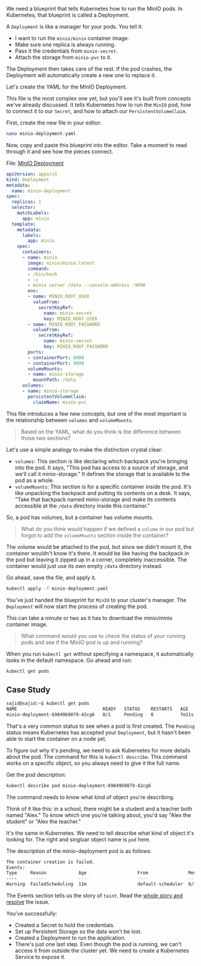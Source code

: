 We need a blueprint that tells Kubernetes how to run the MinIO pods. In Kubernetes, that blueprint is called a Deployment.

A `Deployment` is like a manager for your pods. You tell it:
* I want to run the `minio/minio` container image.
* Make sure one replica is always running.
* Pass it the credentials from `minio-secret`.
* Attach the storage from `minio-pvc` to it.

The Deployment then takes care of the rest. If the pod crashes, the Deployment will automatically create a new one to replace it.

Let's create the YAML for the MinIO Deployment.

This file is the most complex one yet, but you'll see it's built from concepts we've already discussed. It tells Kubernetes how to run the `MinIO` pod, how to connect it to our `Secret`, and how to attach our `PersistentVolumeClaim`.

First, create the new file in your editor:

```bash
nano minio-deployment.yaml
```
Now, copy and paste this blueprint into the editor. Take a moment to read through it and see how the pieces connect.

File: [MinIO Deployment](../config/minio-dep.yaml)
```yaml
apiVersion: apps/v1
kind: Deployment
metadata:
  name: minio-deployment
spec:
  replicas: 1
  selector:
    matchLabels:
      app: minio
  template:
    metadata:
      labels:
        app: minio
    spec:
      containers:
      - name: minio
        image: minio/minio:latest
        command:
        - /bin/bash
        - -c
        - minio server /data --console-address :9090
        env:
        - name: MINIO_ROOT_USER
          valueFrom:
            secretKeyRef:
              name: minio-secret
              key: MINIO_ROOT_USER
        - name: MINIO_ROOT_PASSWORD
          valueFrom:
            secretKeyRef:
              name: minio-secret
              key: MINIO_ROOT_PASSWORD
        ports:
        - containerPort: 9000
        - containerPort: 9090
        volumeMounts:
        - name: minio-storage
          mountPath: /data
      volumes:
      - name: minio-storage
        persistentVolumeClaim:
          claimName: minio-pvc
```

This file introduces a few new concepts, but one of the most important is the relationship between `volumes` and `volumeMounts`.

> Based on the YAML, what do you think is the difference between those two sections?

Let's use a simple analogy to make the distinction crystal clear:
* `volumes`: This section is like declaring which backpack you're bringing into the pod. It says, "This pod has access to a source of storage, and we'll call it minio-storage." It defines the storage that is available to the pod as a whole.
* `volumeMounts`: This section is for a specific container inside the pod. It's like unpacking the backpack and putting its contents on a desk. It says, "Take that backpack named minio-storage and make its contents accessible at the `/data` directory inside this container."

So, a pod has volumes, but a container has volume mounts.

> What do you think would happen if we defined a `volume` in our pod but forgot to add the `volumeMounts` section inside the container?

The volume would be attached to the pod, but since we didn't mount it, the container wouldn't know it's there. It would be like having the backpack in the pod but leaving it zipped up in a corner, completely inaccessible. The container would just use its own empty `/data` directory instead.

Go ahead, save the file, and apply it.

```bash
kubectl apply -f minio-deployment.yaml
```

You've just handed the blueprint for `MinIO` to your cluster's manager. The `Deployment` will now start the process of creating the pod.

This can take a minute or two as it has to download the minio/minio container image.

> What command would you use to check the status of your running pods and see if the MinIO pod is up and running?

When you run `kubectl get` without specifying a namespace, it automatically looks in the default namespace. Go ahead and run:

```bash
kubectl get pods
```

## Case Study
```bash
sajid@sajid:~$ kubectl get pods 
NAME                                READY   STATUS    RESTARTS   AGE 
minio-deployment-69849b9879-42cg6   0/1     Pending   0          7m11s
```

That's a very common status to see when a pod is first created. The `Pending` status means Kubernetes has accepted your `Deployment`, but it hasn't been able to start the container on a node yet.

To figure out why it's pending, we need to ask Kubernetes for more details about the pod. The command for this is `kubectl describe`. This command works on a specific object, so you always need to give it the full name.

Get the pod description:

```bash
kubectl describe pod minio-deployment-69849b9879-42cg6
```
The command needs to know what kind of object you're describing.

Think of it like this: in a school, there might be a student and a teacher both named "Alex." To know which one you're talking about, you'd say "Alex the student" or "Alex the teacher."

It's the same in Kubernetes. We need to tell describe what kind of object it's looking for. The right and singluar object name is `pod` here. 

The description of the minio-deployment pod is as follows: 

```bash
The container creation is failed. 
Events:   
Type     Reason            Age                   From               Message   
----     ------            ----                  ----               -------   
Warning  FailedScheduling  11m                   default-scheduler  0/1 nodes are available: 1 node(s) had untolerated taint {node-role.kubernetes.io/control-plane: }. preemption: 0/1 nodes are available: 1 Preemption is not helpful for scheduling.   Warning  FailedScheduling  110s (x2 over 6m50s)  default-scheduler  0/1 nodes are available: 1 node(s) had untolerated taint {node-role.kubernetes.io/control-plane: }. preemption: 0/1 nodes are available: 1 Preemption is not helpful for scheduling
```

The Events section tells us the story of `taint`. Read the [whole story and resolve](../utils/taint.md) the issue. 

You've successfully:
* Created a Secret to hold the credentials.
* Set up Persistent Storage so the data won't be lost.
* Created a Deployment to run the application.
* There's just one last step. Even though the pod is running, we can't access it from outside the cluster yet. We need to create a Kubernetes Service to expose it.